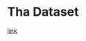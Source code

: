# Tha Dataset
 [link](https://universe.roboflow.com/roboflow-universe-projects/license-plate-recognition-rxg4e/dataset/4)
